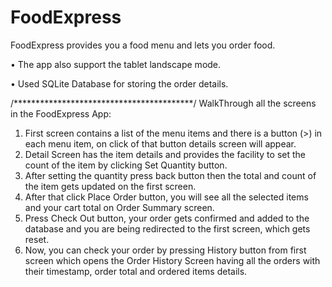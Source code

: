 # FoodExpress
FoodExpress provides you a food menu and lets you order food.

•	The app also support the tablet landscape mode.

•	Used SQLite Database for storing the order details.


/*****************************************/
WalkThrough all the screens in the FoodExpress App:

1.	First screen contains a list of the menu items and there is a button (>) in each menu item, on click of that button details screen will appear.
2.	Detail Screen has the item details and provides the facility to set the count of the item by clicking Set Quantity button.
3.	After setting the quantity press back button then the total and count of the item gets updated on the first screen.
4.	After that click Place Order button, you will see all the selected items and your cart total on Order Summary screen.
5.	Press Check Out button, your order gets confirmed and added to the database and you are being redirected to the first screen, which gets reset.
6.	Now, you can check your order by pressing History button from first screen which opens the Order History Screen having all the orders with their timestamp, order total and ordered items details.
